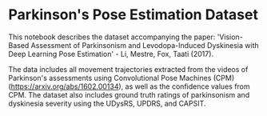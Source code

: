 # Parkinson's Pose Estimation Dataset

This notebook describes the dataset accompanying the paper: 'Vision-Based Assessment of Parkinsonism and Levodopa-Induced Dyskinesia with Deep Learning Pose Estimation' - Li, Mestre, Fox, Taati (2017).

The data includes all movement trajectories extracted from the videos of Parkinson's assessments using Convolutional Pose Machines (CPM) (https://arxiv.org/abs/1602.00134), as well as the confidence values from CPM. The dataset also includes ground truth ratings of parkinsonism and dyskinesia severity using the UDysRS, UPDRS, and CAPSIT.
